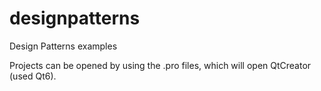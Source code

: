 # designpatterns
Design Patterns examples

Projects can be opened by using the .pro files, which will open QtCreator (used Qt6).
